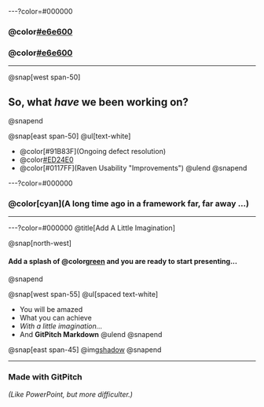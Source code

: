 
---?color=#000000
### @color[#e6e600](<new-team-member name=")@color[#3832ea](Lorraine)@color[#e6e600](">)
### @color[#e6e600](</new-team-member>)

---
@snap[west span-50]
## So, what _have_ we been working on?
@snapend

@snap[east span-50]
@ul[text-white]
- @color[#91B83F](Ongoing defect resolution)
- @color[#ED24E0](Localisation)
- @color[#0117FF](Raven Usability "Improvements")
@ulend
@snapend

---?color=#000000

### @color[cyan](**A long time ago in a framework far, far away ...**)

---

---?color=#000000
@title[Add A Little Imagination]

@snap[north-west]
#### Add a splash of @color[green](**color**) and you are ready to start presenting...
@snapend

@snap[west span-55]
@ul[spaced text-white]
- You will be amazed
- What you can achieve
- *With a little imagination...*
- And **GitPitch Markdown**
@ulend
@snapend

@snap[east span-45]
@img[shadow](assets/img/conference.png)
@snapend

---

### Made with GitPitch
*(Like PowerPoint, but more difficulter.)*
